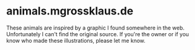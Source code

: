 # animals.mgrossklaus.de

These animals are inspired by a graphic I found somewhere in the web. Unfortunately I can't find the original source.
If you're the owner or if you know who made these illustrations, please let me know.
